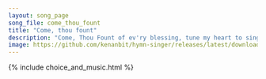 ```yaml
---
layout: song_page
song_file: come_thou_fount
title: "Come, thou fount"
description: "Come, Thou Fount of ev'ry blessing, tune my heart to sing thy grace; Streams of mercy, never ceasing, call for songs of loudest praise. Teach me some ... christian 4part acapella 3verse musicbyother textbyother"
image: https://github.com/kenanbit/hymn-singer/releases/latest/download/come_thou_fount-trad.png
---
```


{% include choice_and_music.html %}